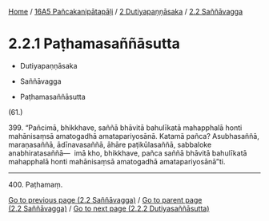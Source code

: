 
[Home](/) / [16A5 Pañcakanipātapāḷi](../...md) / [2 Dutiyapaṇṇāsaka](...md) / [2.2 Saññāvagga](../16A5/2/2.2.md)

# 2.2.1 Paṭhamasaññāsutta

* Dutiyapaṇṇāsaka

* Saññāvagga

* Paṭhamasaññāsutta

(61.)

399\. “Pañcimā, bhikkhave, saññā bhāvitā bahulīkatā mahapphalā honti mahānisaṃsā amatogadhā amatapariyosānā. Katamā pañca? Asubhasaññā, maraṇasaññā, ādīnavasaññā, āhāre paṭikūlasaññā, sabbaloke anabhiratasaññā—  imā kho, bhikkhave, pañca saññā bhāvitā bahulīkatā mahapphalā honti mahānisaṃsā amatogadhā amatapariyosānā”ti.

---

400\. Paṭhamaṃ.



[Go to previous page (2.2 Saññāvagga)](../16A5/2/2.2.md) / [Go to parent page (2.2 Saññāvagga)](../16A5/2/2.2.md) / [Go to next page (2.2.2 Dutiyasaññāsutta)](2.2.2.md)


